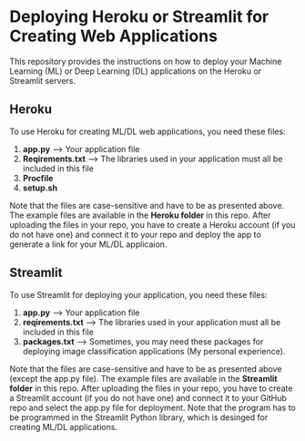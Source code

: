 # Deploying Heroku or Streamlit for Creating Web Applications
This repository provides the instructions on how to deploy your Machine Learning (ML) or Deep Learning (DL) applications on the Heroku or Streamlit servers. 
## Heroku
To use Heroku for creating ML/DL web applications, you need these files:
1. **app.py** --> Your application file 
2. **Reqirements.txt** --> The libraries used in your application must all be included in this file
3. **Procfile**
4. **setup.sh**

Note that the files are case-sensitive and have to be as presented above. The example files are available in the **Heroku folder** in this repo.
After uploading the files in your repo, you have to create a Heroku account (if you do not have one) and connect it to your repo and deploy the app to generate a link for your ML/DL applicaion. 

## Streamlit
To use Streamlit for deploying your application, you need these files:
1. **app.py** --> Your application file 
2. **reqirements.txt** --> The libraries used in your application must all be included in this file
3. **packages.txt** --> Sometimes, you may need these packages for deploying image classification applications (My personal experience).

Note that the files are case-sensitive and have to be as presented above (except the app.py file). The example files are available in the **Streamlit folder** in this repo. After uploading the files in your repo, you have to create a Streamlit account (if you do not have one) and connect it to your GitHub repo and select the app.py file for deployment. Note that the program has to be programmed in the Streamlit Python library, which is desinged for creating ML/DL applications.
